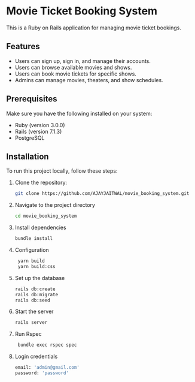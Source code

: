 # Movie Ticket Booking System

This is a Ruby on Rails application for managing movie ticket bookings.

## Features

- Users can sign up, sign in, and manage their accounts.
- Users can browse available movies and shows.
- Users can book movie tickets for specific shows.
- Admins can manage movies, theaters, and show schedules.

## Prerequisites

Make sure you have the following installed on your system:

- Ruby (version 3.0.0)
- Rails (version 7.1.3)
- PostgreSQL
## Installation

To run this project locally, follow these steps:

1. Clone the repository:

   ```bash
   git clone https://github.com/AJAYJAITWAL/movie_booking_system.git

2. Navigate to the project directory
   ```bash
   cd movie_booking_system

3. Install dependencies
   ```bash
   bundle install

4. Configuration
   ```bash
    yarn build
    yarn build:css

5. Set up the database
   ```bash
   rails db:create
   rails db:migrate
   rails db:seed

6. Start the server
   ```bash
   rails server

7. Run Rspec
   ```bash
    bundle exec rspec spec

8. Login credentials
   ```bash
   email: 'admin@gmail.com'
   password: 'password'

   
